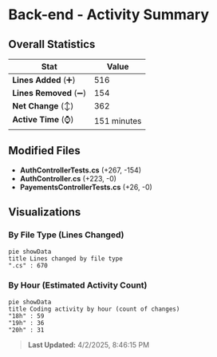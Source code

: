 # Back-end - Activity Summary 

## Overall Statistics

| Stat                   | Value                                                             |
| ---------------------- | ----------------------------------------------------------------- |
| **Lines Added** (➕)   | 516                                          |
| **Lines Removed** (➖) | 154                                        |
| **Net Change** (↕)    | 362                |
| **Active Time** (⌚)   | 151 minutes |


## Modified Files
- **AuthControllerTests.cs** (+267, -154)
- **AuthController.cs** (+223, -0)
- **PayementsControllerTests.cs** (+26, -0)

## Visualizations

### By File Type (Lines Changed)

```mermaid
pie showData
title Lines changed by file type
".cs" : 670
```

### By Hour (Estimated Activity Count)

```mermaid
pie showData
title Coding activity by hour (count of changes)
"18h" : 59
"19h" : 36
"20h" : 31
```


> **Last Updated:** 4/2/2025, 8:46:15 PM